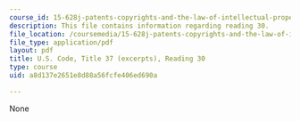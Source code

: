 ```yaml
---
course_id: 15-628j-patents-copyrights-and-the-law-of-intellectual-property-spring-2013
description: This file contains information regarding reading 30.
file_location: /coursemedia/15-628j-patents-copyrights-and-the-law-of-intellectual-property-spring-2013/a8d137e2651e8d88a56fcfe406ed690a_MIT15_628JS13_read30.pdf
file_type: application/pdf
layout: pdf
title: U.S. Code, Title 37 (excerpts), Reading 30
type: course
uid: a8d137e2651e8d88a56fcfe406ed690a

---
```

None